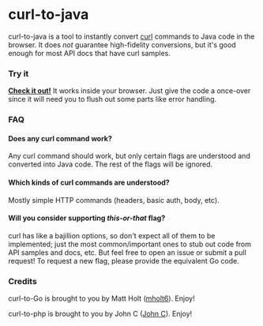 curl-to-java
===========

curl-to-java is a tool to instantly convert [curl](http://curl.haxx.se) commands to Java code in the browser. It does *not* guarantee high-fidelity conversions, but it's good enough for most API docs that have curl samples.


### Try it

**[Check it out!](https://fivesmallq.github.io/curl-to-java)** It works inside your browser. Just give the code a once-over since it will need you to flush out some parts like error handling.


### FAQ

#### Does any curl command work?

Any curl command should work, but only certain flags are understood and converted into Java code. The rest of the flags will be ignored.

#### Which kinds of curl commands are understood?

Mostly simple HTTP commands (headers, basic auth, body, etc).

#### Will you consider supporting *this-or-that* flag?

curl has like a bajillion options, so don't expect all of them to be implemented; just the most common/important ones to stub out code from API samples and docs, etc. But feel free to open an issue or submit a pull request! To request a new flag, please provide the equivalent Go code.



### Credits

curl-to-Go is brought to you by Matt Holt ([mholt6](https://twitter.com/mholt6)). Enjoy!

curl-to-php is brought to you by John C ([John C](https://github.com/incarnate/curl-to-php)). Enjoy!

